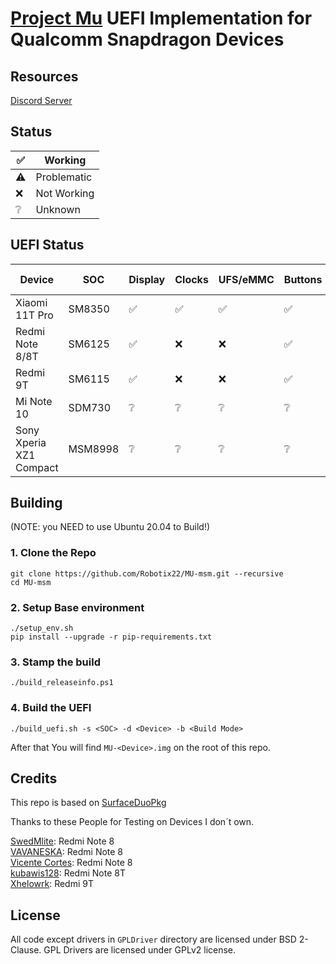 # [Project Mu](https://microsoft.github.io/mu/) UEFI Implementation for Qualcomm Snapdragon Devices

## Resources

[Discord Server](https://discord.gg/Gb4KAqAQdm)

## Status
|✅|Working|
|--|--------|
|⚠️|Problematic|
|❌|Not Working|
|❔|Unknown|

## UEFI Status

| Device | SOC | Display | Clocks | UFS/eMMC | Buttons | USB | SD Card |
|--------|-----|---------|--------|----------|---------|-----|---------|
|Xiaomi 11T Pro|SM8350|✅|✅|✅|✅|⚠️|❌|
|Redmi Note 8/8T|SM6125|✅|❌|❌|✅|❌|❌|
|Redmi 9T|SM6115|✅|❌|❌|✅|❌|❌|
|Mi Note 10|SDM730|❔|❔|❔|❔|❔|❔|
|Sony Xperia XZ1 Compact|MSM8998|❔|❔|❔|❔|❔|❔|

## Building
(NOTE: you NEED to use Ubuntu 20.04 to Build!)

### 1. Clone the Repo

```
git clone https://github.com/Robotix22/MU-msm.git --recursive
cd MU-msm
```

### 2. Setup Base environment
```
./setup_env.sh
pip install --upgrade -r pip-requirements.txt
```

### 3. Stamp the build
```
./build_releaseinfo.ps1
```

### 4. Build the UEFI
```
./build_uefi.sh -s <SOC> -d <Device> -b <Build Mode>
```

After that You will find `MU-<Device>.img` on the root of this repo.

## Credits

This repo is based on [SurfaceDuoPkg](https://github.com/WOA-Project/SurfaceDuoPkg)

Thanks to these People for Testing on Devices I don´t own.

[SwedMlite](https://github.com/SwedMlite): Redmi Note 8 <br />
[VAVANESKA](https://github.com/VAVANESKA): Redmi Note 8 <br />
[Vicente Cortes](https://github.com/vicenteicc2008): Redmi Note 8 <br />
[kubawis128](https://github.com/kubawis128): Redmi Note 8T <br />
[Xhelowrk](https://github.com/Xhelowrk): Redmi 9T

## License

All code except drivers in `GPLDriver` directory are licensed under BSD 2-Clause.
GPL Drivers are licensed under GPLv2 license.
